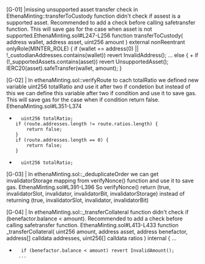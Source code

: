 [G-01] |missing unsupported asset transfer check
          in EthenaMinting::transferToCustody function didn't check if  assest is a supported asset.
          Recommended to add a check before calling safetransfer function.
          This will save gas for the case when asset is not supported.EthenaMinting.sol#L247-L256
      function transferToCustody(
          address wallet,
          address asset,
          uint256 amount
         ) external nonReentrant onlyRole(MINTER_ROLE) {
          if (wallet == address(0) || !_custodianAddresses.contains(wallet))
            revert InvalidAddress();
            ...
          else {
    +        if (!_supportedAssets.contains(asset)) revert UnsupportedAsset();
             IERC20(asset).safeTransfer(wallet, amount);
          }

[G-02] | In ethenaMinting.sol::verifyRoute to cach totalRatio we defined new variable uint256 totalRatio and use 
         it after two if condetion but instead of this we can define this variable after two if condition and use 
         it to save gas.
         This will save gas for the case when if condition return false. EthenaMinting.sol#L351-L374

  -       uint256 totalRatio;
        if (route.addresses.length != route.ratios.length) {
            return false;
        }
        if (route.addresses.length == 0) {
            return false;
        }
 +       uint256 totalRatio;

        
[G-03] | In ethenaMinting.sol::_deduplicateOrder we can get invalidatorStorage mapping from verifyNonce() 
         function and use it to save gas. EthenaMinting.sol#L391-L396
          So verifyNonce() return (true, invalidatorSlot, invalidator, invalidatorBit, invalidatorStorage) 
          instead of returning (true, invalidatorSlot, invalidator, invalidatorBit) 

[G-04] | In ethenaMinting.sol::_transferCollateral function didn't check if (benefactor.balance < amount). 
           Recommended to add a check before calling safetransfer function. EthenaMinting.sol#L413-L433
        function _transferCollateral(
         uint256 amount,
         address asset,
         address benefactor,
         address[] calldata addresses,
         uint256[] calldata ratios
         ) internal {
        ...
 +       if (benefactor.balance < amount) revert InvalidAmount();
        ...
